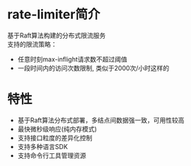 # rate-limiter简介
基于Raft算法构建的分布式限流服务  
支持的限流策略：
* 任意时刻max-inflight请求数不超过阈值
* 一段时间内的访问次数限制, 类似于2000次/小时这样的


# 特性
* 基于Raft算法分布式部署，多结点间数据强一致，可用性较高
* 最快微秒级响应(纯内存模式)
* 支持接口粒度的差异化控制
* 支持多种语言SDK
* 支持命令行工具管理资源
